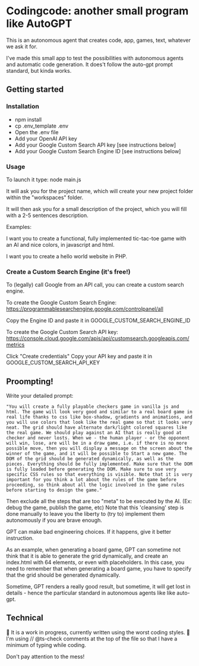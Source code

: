 # Codingcode: another small program like AutoGPT

This is an autonomous agent that creates code, app, games, text, whatever we ask it for.

I've made this small app to test the possibilities with autonomous agents and automatic code generation. It does't follow the auto-gpt prompt standard, but kinda works.

## Getting started

### Installation

- npm install
- cp .env_template .env
- Open the .env file
- Add your OpenAI API key
- Add your Google Custom Search API key [see instructions below]
- Add your Google Custom Search Engine ID [see instructions below]

### Usage

To launch it type:
node main.js

It will ask you for the project name, which will create your new project folder within the "workspaces" folder.

It will then ask you for a small description of the project, which you will fill with a 2-5 sentences description.

Examples:

I want you to create a functional, fully implemented tic-tac-toe game with an AI and nice colors, in javascript and html.

I want you to create a hello world website in PHP.

### Create a Custom Search Engine (it's free!)

To (legally) call Google from an API call, you can create a custom search engine.

To create the Google Custom Search Engine:
https://programmablesearchengine.google.com/controlpanel/all

Copy the Engine ID and paste it in GOOGLE_CUSTOM_SEARCH_ENGINE_ID

To create the Google Custom Search API key:
https://console.cloud.google.com/apis/api/customsearch.googleapis.com/metrics

Click "Create credentials"
Copy your API key and paste it in GOOGLE_CUSTOM_SEARCH_API_KEY

## Proompting!

Write your detailed prompt:

    "You will create a fully playable checkers game in vanilla js and html. The game will look very good and similar to a real board game in real life thanks to css like box-shadow, gradients and animations, and you will use colors that look like the real game so that it looks very neat. The grid should have alternate dark/light colored squares like the real game. We should play against an AI that is really good at checker and never losts. When we - the human player - or the opponent will win, lose, are will be in a draw game, i.e. if there is no more possible move, then you will display a message on the screen about the winner of the game, and it will be possible to Start a new game. The DOM of the grid should be generated dynamically, as well as the pieces. Everything should be fully implemented. Make sure that the DOM is fully loaded before generating the DOM. Make sure to use very specific CSS rules so that everything is visible. Note that it is very important for you think a lot about the rules of the game before proceeding, so think about all the logic involved in the game rules before starting to design the game."

Then exclude all the steps that are too "meta" to be executed by the AI. (Ex: debug the game, publish the game, etc)
Note that this 'cleansing' step is done manually to leave you the liberty to (try to) implement them autonomously if you are brave enough.

GPT can make bad engineering choices. If it happens, give it better instruction.

As an example, when generating a board game, GPT can sometime not think that it is able to generate the grid dynamically, and create an index.html with 64 elements, or even with placeholders. In this case, you need to remember that when generating a board game, you have to specify that the grid should be generated dynamically.

Sometime, GPT renders a really good result, but sometime, it will get lost in details - hence the particular standard in autonomous agents like like auto-gpt.

## Technical

🚧 It is a work in progress, currently written using the worst coding styles. 🚧
I'm using // @ts-check comments at the top of the file so that I have a minimum of typing while coding.

Don't pay attention to the mess!
